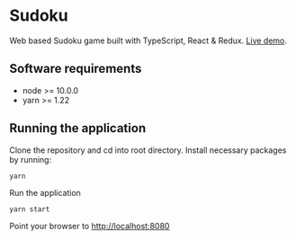 # Sudoku
Web based Sudoku game built with TypeScript, React & Redux. [Live demo](https://adaptive.ee/sudoku/).

## Software requirements
- node >= 10.0.0
- yarn >= 1.22

## Running the application
Clone the repository and cd into root directory. Install necessary packages by running:
```
yarn
```

Run the application 
```
yarn start
```

Point your browser to [http://localhost:8080](http://localhost:8080)

